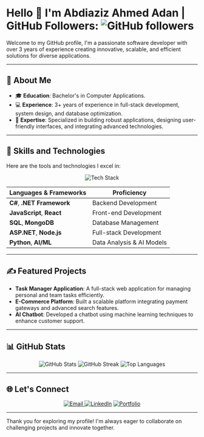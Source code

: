 # Hello 👋 I'm Abdiaziz Ahmed Adan | GitHub Followers: <img src="https://img.shields.io/github/followers/abdiaziz2112?style=social" alt="GitHub followers"/>


Welcome to my GitHub profile, I'm a passionate software developer with over 3 years of experience creating innovative, scalable, and efficient solutions for diverse applications.


---

## 🌟 About Me

- 🎓 **Education**: Bachelor's in Computer Applications.
- 💻 **Experience**: 3+ years of experience in full-stack development, system design, and database optimization.
- 🌱 **Expertise**: Specialized in building robust applications, designing user-friendly interfaces, and integrating advanced technologies.

---

## 🚀 Skills and Technologies

Here are the tools and technologies I excel in:

<div align="center">
  <img src="https://skillicons.dev/icons?i=figma,html,css,cs,dotnet,python,js,mongodb,express,react,nodejs" alt="Tech Stack"/>
</div>


| **Languages & Frameworks** | **Proficiency**           |
|----------------------------|---------------------------|
| **C#**, **.NET Framework** | Backend Development       |
| **JavaScript**, **React**  | Front-end Development     |
| **SQL**, **MongoDB**       | Database Management       |
| **ASP.NET**, **Node.js**   | Full-stack Development    |
| **Python**, **AI/ML**      | Data Analysis & AI Models |

---

## ✍️ Featured Projects

- **Task Manager Application**: A full-stack web application for managing personal and team tasks efficiently.
- **E-Commerce Platform**: Built a scalable platform integrating payment gateways and advanced search features.
- **AI Chatbot**: Developed a chatbot using machine learning techniques to enhance customer support.

---

## 📊 GitHub Stats

<div align="center">
  <img src="https://github-readme-stats.vercel.app/api?username=abdiaziz2112&show_icons=true&theme=radical" alt="GitHub Stats"/>
  <img src="https://github-readme-streak-stats.herokuapp.com/?user=abdiaziz2112&theme=radical" alt="GitHub Streak"/>
  <img src="https://github-readme-stats.vercel.app/api/top-langs/?username=abdiaziz2112&layout=compact&theme=radical" alt="Top Languages"/>
</div>

---

## 🌐 Let's Connect

<div align="center">
  <a href="mailto:maashaasr@gmail.com">
  <img src="https://img.shields.io/badge/Email-D14836?style=for-the-badge&logo=gmail&logoColor=white" alt="Email">
</a>
  <a href="https://www.linkedin.com/in/abdi-aziz-a-86a9871b4?utm_source=share&utm_campaign=share_via&utm_content=profile&utm_medium=android_app"><img src="https://img.shields.io/badge/LinkedIn-0077B5?style=for-the-badge&logo=linkedin&logoColor=white" alt="LinkedIn"></a>
  <a href="https://abdiaziz.netlify.app"><img src="https://img.shields.io/badge/Portfolio-000000?style=for-the-badge&logo=githubpages&logoColor=white" alt="Portfolio"></a>
</div>

---

Thank you for exploring my profile! I'm always eager to collaborate on challenging projects and innovate together.
